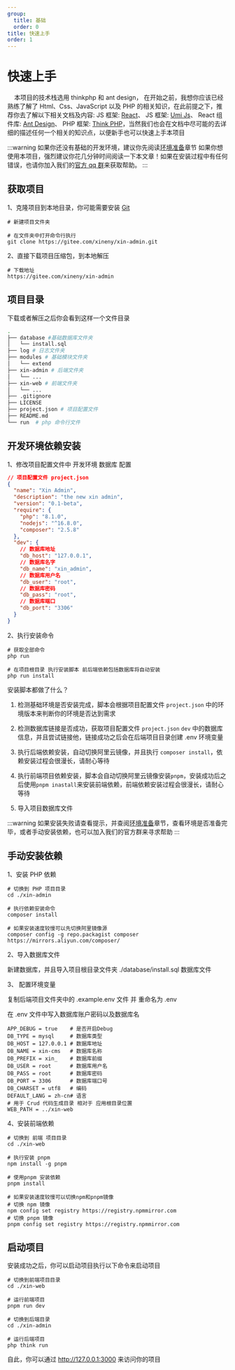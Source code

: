 ```yaml
---
group:
  title: 基础
  order: 0
title: 快速上手
order: 1
---
```


# 快速上手

&nbsp;&nbsp;&nbsp;&nbsp;本项目的技术栈选用 thinkphp 和 ant design， 在开始之前，我想你应该已经熟练了解了 Html、Css、JavaScript 以及 PHP 的相关知识，在此前提之下，推荐你去了解以下相关文档及内容:
JS 框架: <a href="https://react.docschina.org/" target="_blank" rel="noreferrer">React</a>、
JS 框架: <a href="https://umijs.org/" target="_blank" rel="noreferrer">Umi Js</a>、
React 组件库: <a href="https://ant.design/index-cn/" target="_blank" rel="noreferrer">Ant Design</a>、
PHP 框架: <a href="https://doc.thinkphp.cn/" target="_blank" rel="noreferrer">Think PHP</a>，当然我们也会在文档中尽可能的去详细的描述任何一个相关的知识点，以便新手也可以快速上手本项目

:::warning
如果你还没有基础的开发环境，建议你先阅读[环境准备](/doc/dev)章节
如果你想使用本项目，强烈建议你花几分钟时间阅读一下本文章！如果在安装过程中有任何错误，也请你加入我们的[官方 qq 群](/introduce/author#联系我)来获取帮助。
:::

## 获取项目

1、克隆项目到本地目录，你可能需要安装 <a href="https://git-scm.com/book/zh/v2/%E8%B5%B7%E6%AD%A5-%E5%AE%89%E8%A3%85-Git" target="_blank" rel="noreferrer">Git</a>

```shell
# 新建项目文件夹

# 在文件夹中打开命令行执行
git clone https://gitee.com/xineny/xin-admin.git

```

2、直接下载项目压缩包，到本地解压

```shell
# 下载地址
https://gitee.com/xineny/xin-admin
```

## 项目目录

下载或者解压之后你会看到这样一个文件目录

```bash
.
├── database #基础数据库文件夹
│   └── install.sql
├── log # 日志文件夹
├── modules # 基础模块文件夹
│   └── extend
├── xin-admin # 后端文件夹
│   └── ...
├── xin-web # 前端文件夹
│   └── ...
├── .gitignore
├── LICENSE
├── project.json # 项目配置文件
├── README.md
└── run  # php 命令行文件
```

## 开发环境依赖安装

1、修改项目配置文件中 开发环境 数据库 配置

```json
// 项目配置文件 project.json
{
  "name": "Xin Admin",
  "description": "the new xin admin",
  "version": "0.1-beta",
  "require": {
    "php": "8.1.0",
    "nodejs": "^16.8.0",
    "composer": "2.5.8"
  },
  "dev": {
    // 数据库地址
    "db_host": "127.0.0.1",
    // 数据库名字
    "db_name": "xin_admin",
    // 数据库用户名
    "db_user": "root",
    // 数据库密码
    "db_pass": "root",
    // 数据库端口
    "db_port": "3306"
  }
}
```

2、执行安装命令

```shell
# 获取全部命令
php run

# 在项目根目录 执行安装脚本 前后端依赖包括数据库将自动安装
php run install
```

安装脚本都做了什么？

1. 检测基础环境是否安装完成，脚本会根据项目配置文件 `project.json` 中的环境版本来判断你的环境是否达到需求

2. 检测数据库链接是否成功，获取项目配置文件 `project.json` `dev` 中的数据库信息，并且尝试链接他，链接成功之后会在后端项目目录创建 .env 环境变量

3. 执行后端依赖安装，自动切换阿里云镜像，并且执行 `composer install`，依赖安装过程会很漫长，请耐心等待

4. 执行前端项目依赖安装，脚本会自动切换阿里云镜像安装`pnpm`，安装成功后之后使用`pnpm inastall`来安装前端依赖，前端依赖安装过程会很漫长，请耐心等待

5. 导入项目数据库文件

:::warning
如果安装失败请查看提示，并查阅[环境准备](/doc/dev)章节，查看环境是否准备完毕，或者手动安装依赖，也可以加入我们的官方群来寻求帮助
:::

## 手动安装依赖

1、安装 PHP 依赖

```shell
# 切换到 PHP 项目目录
cd ./xin-admin

# 执行依赖安装命令
composer install

# 如果安装速度较慢可以先切换阿里镜像源
composer config -g repo.packagist composer https://mirrors.aliyun.com/composer/
```

2、导入数据库文件

新建数据库，并且导入项目根目录文件夹 ./database/install.sql 数据库文件

3、 配置环境变量

复制后端项目文件夹中的 .example.env 文件 并 重命名为 .env

在 .env 文件中写入数据库账户密码以及数据库名

```text
APP_DEBUG = true    # 是否开启Debug
DB_TYPE = mysql     # 数据库类型
DB_HOST = 127.0.0.1 # 数据库地址
DB_NAME = xin-cms   # 数据库名称
DB_PREFIX = xin_    # 数据库前缀
DB_USER = root      # 数据库用户名
DB_PASS = root      # 数据库密码
DB_PORT = 3306      # 数据库端口号
DB_CHARSET = utf8   # 编码
DEFAULT_LANG = zh-cn# 语言
# 用于 Crud 代码生成目录 相对于 应用根目录位置
WEB_PATH = ../xin-web

```

4、安装前端依赖

```shell
# 切换到 前端 项目目录
cd ./xin-web

# 执行安装 pnpm
npm install -g pnpm

# 使用pnpm 安装依赖
pnpm install

# 如果安装速度较慢可以切换npm和pnpm镜像
# 切换 npm 镜像
npm config set registry https://registry.npmmirror.com
# 切换 pnpm 镜像
pnpm config set registry https://registry.npmmirror.com
```

## 启动项目

安装成功之后，你可以启动项目执行以下命令来启动项目

```shell
# 切换到前端项目目录
cd ./xin-web

# 运行前端项目
pnpm run dev

# 切换到后端目录
cd ./xin-admin

# 运行后端项目
php think run

```

自此，你可以通过 http://127.0.0.1:3000 来访问你的项目
